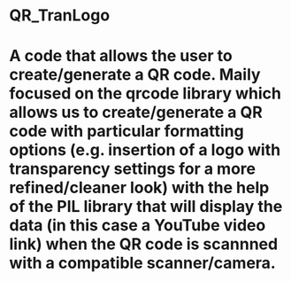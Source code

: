 # QR_TranLogo
# A code that allows the user to create/generate a QR code. Maily focused on the qrcode library which allows us to create/generate a QR code with particular formatting options (e.g. insertion of a logo with transparency settings for a more refined/cleaner look) with the help of the PIL library that will display the data (in this case a YouTube video link) when the QR code is scannned with a compatible scanner/camera.
